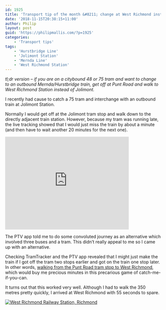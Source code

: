 ```yaml
---
id: 1925
title: 'Transport tip of the month &#8211; change at West Richmond instead of Jolimont'
date: '2018-11-15T20:38:15+11:00'
author: Philip
layout: post
guid: 'https://philipmallis.com/?p=1925'
categories:
    - 'Transport tips'
tags:
    - 'Hurstbridge Line'
    - 'Jolimont Station'
    - 'Mernda Line'
    - 'West Richmond Station'
---
```


*tl;dr version – if you are on a citybound 48 or 75 tram and want to change to an outbound Mernda/Hurstbridge train, get off at Punt Road and walk to West Richmond Station instead of Jolimont.*

I recently had cause to catch a 75 tram and interchange with an outbound train at Jolimont Station.

Normally I would get off at the Jolimont tram stop and walk down to the directly adjacent train station. However, because my tram was running late, the live tracking showed that I would just miss the train by about a minute (and then have to wait another 20 minutes for the next one).

<iframe allowfullscreen="" frameborder="0" height="300" loading="lazy" src="https://www.google.com/maps/embed?pb=!1m14!1m12!1m3!1d3151.8696509575384!2d144.98660797476262!3d-37.81652205094639!2m3!1f0!2f0!3f0!3m2!1i1024!2i768!4f13.1!5e0!3m2!1sen!2sau!4v1541585603596" style="border:0" width="400"></iframe>

The PTV app told me to do some convoluted journey as an alternative which involved three buses and a tram. This didn’t really appeal to me so I came up with an alternative.

Checking TramTracker and the PTV app revealed that I might just make the train if I got off the tram two stops earlier and got on the train one stop later. In other words, [walking from the Punt Road tram stop to West Richmond](https://goo.gl/maps/VuqbN8nj3qS2), which would buy me precious minutes in this precarious game of catch-me-if-you-can.

It turns out that this worked very well. Although I had to walk the 350 metres pretty quickly, I arrived at West Richmond with 55 seconds to spare.

[![West Richmond Railway Station, Richmond](https://farm1.staticflickr.com/833/29213194608_dbf50af153_z.jpg)](https://www.flickr.com/photos/philipmallis/29213194608/in/photolist-27xM6mh-Lvtb1E-27xMfHd-28yQoq5-28yQoSC-LvtbHb-LvtfZ7-25TfPdN-Lvtkry-27xMqd5-Lvti7J-Lvtjn9 "West Richmond Railway Station, Richmond")<script async="" charset="utf-8" src="//embedr.flickr.com/assets/client-code.js"></script>